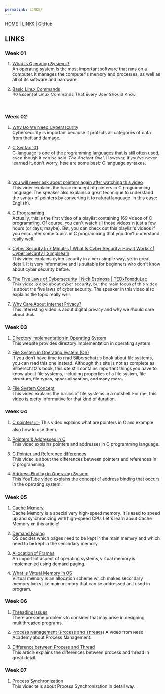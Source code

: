 ```yaml
---
permalink: LINKS/
---
```


[HOME](..) | [LINKS](https://ramantii.github.io/os231/LINKS) | [GitHub](https://github.com/ramantii/os231)

## LINKS
### **Week 01**
1. [What is Operating Systems?](https://edu.gcfglobal.org/en/computerbasics/understanding-operating-systems/1/)<br>
An operating system is the most important software that runs on a computer. It manages the computer's memory and processes, as well as all of its software and hardware.

2. [Basic Linux Commands](https://www.hostinger.com/tutorials/linux-commands)<br>
40 Essential Linux Commands That Every User Should Know.
<br>

### **Week 02**
1. [Why Do We Need Cybersecurity](https://www.upguard.com/blog/cybersecurity-important)<br>
Cybersecurity is important because it protects all categories of data from theft and damage.

2. [C Syntax 101](https://www.tutorialspoint.com/cprogramming/c_quick_guide.htm)<br>
C-language is one of the programming languages that is still often used, even though it can be said _'The Ancient One'_. However, if you've never learned it, don't worry, here are some basic C language syntaxes.
<br>

3. [you will never ask about pointers again after watching this video](https://www.youtube.com/watch?v=2ybLD6_2gKM)<br>
This video explains the basic concept of pointers in C programming language. The speaker also explains a great technique to understand the syntax of pointers by converting it to natural language (in this case: English).

4. [C Programming](https://www.youtube.com/watch?v=rLf3jnHxSmU&list=PLBlnK6fEyqRggZZgYpPMUxdY1CYkZtARR)<br>
Actually, this is the first video of a playlist containing 169 videos of C programming. Of course, you can't watch all those videos in just a few hours (or days, maybe). But, you can check out this playlist's videos if you encounter some topics in C programming that you don't understand really well.

5. [Cyber Security In 7 Minutes | What Is Cyber Security: How It Works? | Cyber Security | Simplilearn](https://www.youtube.com/watch?v=inWWhr5tnEA)<br>
This video explains cyber security in a very simple way, yet in great detail. It is very informative and is suitable for beginners who don't know about cyber security before.

6. [The Five Laws of Cybersecurity | Nick Espinosa | TEDxFondduLac](https://www.youtube.com/watch?v=_nVq7f26-Uo)<br>
This video is also about cyber security, but the main focus of this video is about the five laws of cyber security. The speaker in this video also explains the topic really well.

7. [Why Care About Internet Privacy?](https://www.youtube.com/watch?v=85mu9PLWCuI)<br>
This interesting video is about digital privacy and why we should care about that.


### **Week 03**
1. [Directory Implementation in Operating System](https://www.geeksforgeeks.org/directory-implementation-in-operating-system/)<br>
This website provides directory implementation in operating system

2. [File System in Operating System (OS)](https://www.scaler.com/topics/file-systems-in-os/)<br>
If you don't have time to read Silberschatz's book about file systems, you can read this one instead. Although this site is not as complete as Silberschatz's book, this site still contains important things you have to know about file systems, including properties of a file system, file structure, file types, space allocation, and many more.

3. [File System Concept](https://www.youtube.com/watch?v=mzUyMy7Ihk0)<br>
This video explains the basics of file systems in a nutshell. For me, this video is pretty informative for that kind of duration.

### **Week 04**
1. [C pointers 👉](https://youtu.be/DplxIq0mc_Y)
This video explains what are pointers in C and example also how to use them.

2. [Pointers & Addresses in C](https://www.youtube.com/watch?v=sjQb7TGTO9U)<br>
This video explains pointers and addresses in C programming language. 

3. [C Pointer and Reference differences](https://www.youtube.com/watch?v=tHiNrSSv8GA)<br>
This video is about the differences between pointers and references in C programming. 

4. [Address Binding in Operating System](https://www.youtube.com/watch?v=twMsRr4mSYQ)<br>
This YouTube video explains the concept of address binding that occurs in the operating system.

### **Week 05**
1. [Cache Memory](https://www.geeksforgeeks.org/cache-memory-in-computer-organization/)<br>
Cache Memory is a special very high-speed memory. It is used to speed up and synchronizing with high-speed CPU. Let's learn about Cache Memory on this article!

2. [Demand Paging](https://www.javatpoint.com/os-demand-paging)<br>
OS decides which pages need to be kept in the main memory and which need to be kept in the secondary memory. 

3. [Allocation of Frames](https://www.geeksforgeeks.org/operating-system-allocation-frames/)<br>
An important aspect of operating systems, virtual memory is implemented using demand paging.

4. [What is Virtual Memory in OS](https://www.geeksforgeeks.org/virtual-memory-in-operating-system/)<br>
Virtual memory is an allocation scheme which makes secondary memory looks like main memory that can be addressed and used in program.


### **Week 06**
1. [Threading Issues](https://www.tutorialspoint.com/what-are-threading-issues)<br>
There are some problems to consider that may arise in designing multithreaded programs.

2. [Process Management (Process and Threads)](https://youtu.be/OrM7nZcxXZU)
A video from Neso Academy about Process Management.

3. [Difference between Process and Thread](https://www.geeksforgeeks.org/difference-between-process-and-thread/)<br>
This article explains the differences between process and thread in great detail.

### **Week 07**
1. [Process Synchronization](https://www.youtube.com/watch?v=ph2awKa8r5Y)<br>
This video tells about Process Synchronization in detail way.
